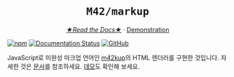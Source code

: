 <h1 align="center"><code>M42/markup</code></h1>
<p align="center">
  <a href="https://m42kup.readthedocs.io/ko/latest/?badge=latest"><i>★Read the Docs★</i></a> ·
  <a href="https://logico-philosophical.github.io/m42kup/tests/client.html">Demonstration</a>
</p>

[![npm](https://img.shields.io/npm/v/m42kup)](https://www.npmjs.com/package/m42kup)
[![Documentation Status](https://readthedocs.org/projects/m42kup/badge/?version=latest)](https://m42kup.readthedocs.io/ko/latest/?badge=latest)
[![GitHub](https://img.shields.io/github/license/logico-philosophical/m42kup)](https://github.com/logico-philosophical/m42kup/blob/master/LICENSE)

JavaScript로 미완성 마크업 언어인 [m42kup](https://m42kup.readthedocs.io/ko/latest/getting-started/quick-m42kup.html)의 HTML 렌더러를 구현한 것입니다. 자세한 것은 [문서](https://m42kup.readthedocs.io/ko/latest/?badge=latest)를 참조하세요. [데모](https://logico-philosophical.github.io/m42kup/tests/client.html)도 확인해 보세요.
